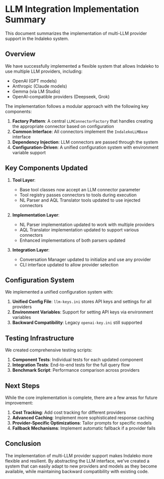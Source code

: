 # LLM Integration Implementation Summary

This document summarizes the implementation of multi-LLM provider support in the Indaleko system.

## Overview

We have successfully implemented a flexible system that allows Indaleko to use multiple LLM providers, including:

- OpenAI (GPT models)
- Anthropic (Claude models)
- Gemma (via LM Studio)
- OpenAI-compatible providers (Deepseek, Grok)

The implementation follows a modular approach with the following key components:

1. **Factory Pattern**: A central `LLMConnectorFactory` that handles creating the appropriate connector based on configuration
2. **Common Interface**: All connectors implement the `IndalekoLLMBase` interface
3. **Dependency Injection**: LLM connectors are passed through the system
4. **Configuration-Driven**: A unified configuration system with environment variable support

## Key Components Updated

1. **Tool Layer**:
   - Base tool classes now accept an LLM connector parameter
   - Tool registry passes connectors to tools during execution
   - NL Parser and AQL Translator tools updated to use injected connectors

2. **Implementation Layer**:
   - NL Parser implementation updated to work with multiple providers
   - AQL Translator implementation updated to support various connectors
   - Enhanced implementations of both parsers updated

3. **Integration Layer**:
   - Conversation Manager updated to initialize and use any provider
   - CLI interface updated to allow provider selection

## Configuration System

We implemented a unified configuration system with:

1. **Unified Config File**: `llm-keys.ini` stores API keys and settings for all providers
2. **Environment Variables**: Support for setting API keys via environment variables
3. **Backward Compatibility**: Legacy `openai-key.ini` still supported

## Testing Infrastructure

We created comprehensive testing scripts:

1. **Component Tests**: Individual tests for each updated component
2. **Integration Tests**: End-to-end tests for the full query flow
3. **Benchmark Script**: Performance comparison across providers

## Next Steps

While the core implementation is complete, there are a few areas for future improvement:

1. **Cost Tracking**: Add cost tracking for different providers
2. **Advanced Caching**: Implement more sophisticated response caching
3. **Provider-Specific Optimizations**: Tailor prompts for specific models
4. **Fallback Mechanisms**: Implement automatic fallback if a provider fails

## Conclusion

The implementation of multi-LLM provider support makes Indaleko more flexible and resilient. By abstracting the LLM interface, we've created a system that can easily adapt to new providers and models as they become available, while maintaining backward compatibility with existing code.